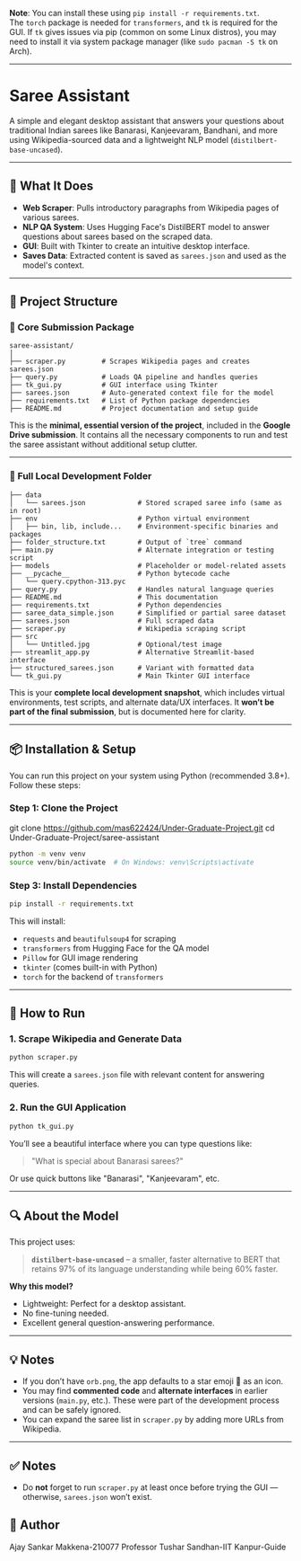 **Note**: You can install these using `pip install -r requirements.txt`.  
The `torch` package is needed for `transformers`, and `tk` is required for the GUI. If `tk` gives issues via pip (common on some Linux distros), you may need to install it via system package manager (like `sudo pacman -S tk` on Arch).

---

# Saree Assistant

A simple and elegant desktop assistant that answers your questions about traditional Indian sarees like Banarasi, Kanjeevaram, Bandhani, and more using Wikipedia-sourced data and a lightweight NLP model (`distilbert-base-uncased`).

---

## 🧠 What It Does

- **Web Scraper**: Pulls introductory paragraphs from Wikipedia pages of various sarees.
- **NLP QA System**: Uses Hugging Face's DistilBERT model to answer questions about sarees based on the scraped data.
- **GUI**: Built with Tkinter to create an intuitive desktop interface.
- **Saves Data**: Extracted content is saved as `sarees.json` and used as the model's context.

---

## 📂 Project Structure

### 🔹 Core Submission Package

```text
saree-assistant/
│
├── scraper.py         # Scrapes Wikipedia pages and creates sarees.json
├── query.py           # Loads QA pipeline and handles queries
├── tk_gui.py          # GUI interface using Tkinter
├── sarees.json        # Auto-generated context file for the model
├── requirements.txt   # List of Python package dependencies
├── README.md          # Project documentation and setup guide
```

This is the **minimal, essential version of the project**, included in the **Google Drive submission**. It contains all the necessary components to run and test the saree assistant without additional setup clutter.

---

### 🔸 Full Local Development Folder

```text
├── data
│   └── sarees.json             # Stored scraped saree info (same as in root)
├── env                         # Python virtual environment
│   ├── bin, lib, include...    # Environment-specific binaries and packages
├── folder_structure.txt        # Output of `tree` command
├── main.py                     # Alternate integration or testing script
├── models                      # Placeholder or model-related assets
├── __pycache__                 # Python bytecode cache
│   └── query.cpython-313.pyc
├── query.py                    # Handles natural language queries
├── README.md                   # This documentation
├── requirements.txt            # Python dependencies
├── saree_data_simple.json      # Simplified or partial saree dataset
├── sarees.json                 # Full scraped data
├── scraper.py                  # Wikipedia scraping script
├── src
│   └── Untitled.jpg            # Optional/test image
├── streamlit_app.py            # Alternative Streamlit-based interface
├── structured_sarees.json      # Variant with formatted data
└── tk_gui.py                   # Main Tkinter GUI interface
```

This is your **complete local development snapshot**, which includes virtual environments, test scripts, and alternate data/UX interfaces. It **won’t be part of the final submission**, but is documented here for clarity.

---

## 📦 Installation & Setup

You can run this project on your system using Python (recommended 3.8+). Follow these steps:

### Step 1: Clone the Project

 git clone https://github.com/mas622424/Under-Graduate-Project.git
 cd Under-Graduate-Project/saree-assistant


```bash
python -m venv venv
source venv/bin/activate  # On Windows: venv\Scripts\activate
```

### Step 3: Install Dependencies

```bash
pip install -r requirements.txt
```

This will install:

- `requests` and `beautifulsoup4` for scraping
- `transformers` from Hugging Face for the QA model
- `Pillow` for GUI image rendering
- `tkinter` (comes built-in with Python)
- `torch` for the backend of `transformers`

---

## 🚀 How to Run

### 1. Scrape Wikipedia and Generate Data

```bash
python scraper.py
```

This will create a `sarees.json` file with relevant content for answering queries.

### 2. Run the GUI Application

```bash
python tk_gui.py
```

You’ll see a beautiful interface where you can type questions like:

> "What is special about Banarasi sarees?"

Or use quick buttons like "Banarasi", "Kanjeevaram", etc.

---

## 🔍 About the Model

This project uses:

> **`distilbert-base-uncased`** – a smaller, faster alternative to BERT that retains 97% of its language understanding while being 60% faster.

**Why this model?**
- Lightweight: Perfect for a desktop assistant.
- No fine-tuning needed.
- Excellent general question-answering performance.

---

## 💡 Notes

- If you don’t have `orb.png`, the app defaults to a star emoji 🌟 as an icon.
- You may find **commented code** and **alternate interfaces** in earlier versions (`main.py`, etc.). These were part of the development process and can be safely ignored.
- You can expand the saree list in `scraper.py` by adding more URLs from Wikipedia.

---

## ✅  Notes


- Do **not** forget to run `scraper.py` at least once before trying the GUI — otherwise, `sarees.json` won’t exist.


## 👤 Author

Ajay Sankar Makkena-210077
Professor Tushar Sandhan-IIT Kanpur-Guide
